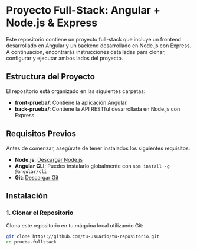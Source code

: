 # Proyecto Full-Stack: Angular + Node.js & Express

Este repositorio contiene un proyecto full-stack que incluye un frontend desarrollado en Angular y un backend desarrollado en Node.js con Express. A continuación, encontrarás instrucciones detalladas para clonar, configurar y ejecutar ambos lados del proyecto.

## Estructura del Proyecto

El repositorio está organizado en las siguientes carpetas:

- **front-prueba/**: Contiene la aplicación Angular.
- **back-prueba/**: Contiene la API RESTful desarrollada en Node.js con Express.

## Requisitos Previos

Antes de comenzar, asegúrate de tener instalados los siguientes requisitos:

- **Node.js**: [Descargar Node.js](https://nodejs.org/)
- **Angular CLI**: Puedes instalarlo globalmente con `npm install -g @angular/cli`
- **Git**: [Descargar Git](https://git-scm.com/)

## Instalación

### 1. Clonar el Repositorio

Clona este repositorio en tu máquina local utilizando Git:

```bash
git clone https://github.com/tu-usuario/tu-repositorio.git
cd prueba-fullstack